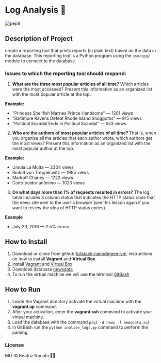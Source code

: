 # Log Analysis :receipt:

![pep8](https://img.shields.io/badge/pep8online-compliant-green.svg)

## Description of Project

create a reporting tool that prints reports (in plain text) based on 
the data in the database. 
This reporting tool is a Python program using the ``psycopg2`` module 
to connect to the database.

### Issues to which the reporting tool should respond:
1. **What are the three most popular articles of all time?** 
Which articles were the most accessed? 
  Present this information as an organized list with the most
  popular article at the top.
  
  **Example:**
  - "Princess Shellfish Marries Prince Handsome" — 1201 views
  - "Baltimore Ravens Defeat Rhode Island Shoggoths" — 915 views
  - "Political Scandal Ends In Political Scandal" — 553 views
  
 2. **Who are the authors of most popular articles of all time?** 
 That is, when you organize all the articles that each author wrote,
 which authors get the most views? 
  Present this information as an organized list with the most popular author at the top.
  
  **Example:**
   - Ursula La Multa — 2304 views
   - Rudolf von Treppenwitz — 1985 views
   - Markoff Chaney — 1723 views
   - Contribuidor anônimo — 1023 views
 
3. **On what days more than 1% of requests resulted in errors?**
The log table includes a column status that indicates the HTTP status code 
that the news site sent to the user's browser 
(see this lesson again if you want to review the idea of ​​HTTP status codes).

  **Example**
  - July 29, 2016 — 2.5% errors
  
## How to Install
1. Download or clone from github [fullstack-nanodegree-vm](https://github.com/udacity/fullstack-nanodegree-vm), instructions on how to install **Vagrant** and **Virtual Box**.
2. Install [Vagrant](https://www.vagrantup.com/) and [Virtual Box](https://www.virtualbox.org/)
3. Download database [newsdata](https://d17h27t6h515a5.cloudfront.net/topher/2016/August/57b5f748_newsdata/newsdata.zip)
4. To run the virtual machine we will use the terminal [GitBash](https://git-scm.com/downloads)

## How to Run
1. Inside the Vagrant directory activate the virtual machine with the **vagrant up** command.
2. After your activation, enter the **vagrant ssh** command to activate your virtual machine.
3. Load the database with the command ``psql -d news -f newsdata.sql``
4. In GitBash run the ``python analise_logs.py`` command to perform the parsing.
  
### License
MIT © Beatriz Nonato :woman_technologist:
